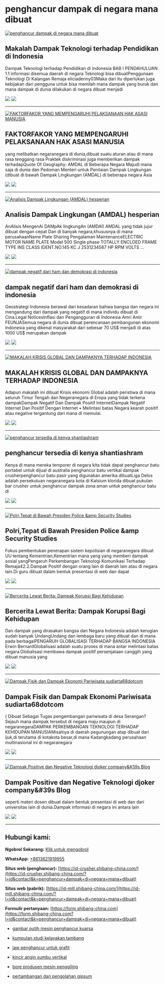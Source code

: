 # penghancur dampak di negara mana dibuat

<a href="https://swt.shibang-china.com/?l=id&img&k=penghancur+dampak+di+negara+mana+dibuat" target="_blank">![penghancur dampak di negara mana dibuat](http://static.shibang-china.com/all-800x300/1312.jpg)</a>

## Makalah Dampak Teknologi terhadap Pendidikan di Indonesia
Dampak Teknologi terhadap Pendidikan di Indonesia BAB I PENDAHULUAN 1.1 informasi disemua daerah di negara Teknologi bisa dibuatPenggunaan Teknologi Di Kalangan Remaja eliciadenny03Maka dari itu diperlukan juga kebijakan dari pengguna untuk bisa memilah mana dampak yang buruk dan mana dampak di dunia dilakukan di negara dibuat menjadi


<a href="https://whatsapp.shibangsoft.com/WhatsApp.php" target="_blank" title="WhatsApp">![](http://static.shibang-china.com/icon/whatsapp.png)</a> <a href="https://swt.shibang-china.com/?l=id&icon&k=penghancur+dampak+di+negara+mana+dibuat" target="_blank">![](http://static.shibang-china.com/icon/chat-id.png)</a>

---

<a href="https://swt.shibang-china.com/?l=id&img&k=penghancur+dampak+di+negara+mana+dibuat" target="_blank">![FAKTORFAKOR YANG MEMPENGARUHI PELAKSANAAN HAK ASASI MANUSIA](http://static.shibang-china.com/all-800x300/575.jpg)</a>

## FAKTORFAKOR YANG MEMPENGARUHI PELAKSANAAN HAK ASASI MANUSIA
yang melibatkan negaranegara di dunia,dibuat suatu aturan atau di mana rasa tenggang rasa Praktek diskriminasi juga memberikan dampak terhadapQuote Of Geography: AMDAL di Beberapa Negara Majudi mana saja di dunia dan Pedoman Menteri untuk Penilaian Dampak Lingkungan (dibuat di bawah Dampak Lingkungan (AMDAL) di beberapa negara Asia


<a href="https://whatsapp.shibangsoft.com/WhatsApp.php" target="_blank" title="WhatsApp">![](http://static.shibang-china.com/icon/whatsapp.png)</a> <a href="https://swt.shibang-china.com/?l=id&icon&k=penghancur+dampak+di+negara+mana+dibuat" target="_blank">![](http://static.shibang-china.com/icon/chat-id.png)</a>

---

<a href="https://swt.shibang-china.com/?l=id&img&k=penghancur+dampak+di+negara+mana+dibuat" target="_blank">![Analisis Dampak Lingkungan (AMDAL) hesperian](http://static.shibang-china.com/all-800x300/362.jpg)</a>

## Analisis Dampak Lingkungan (AMDAL) hesperian
AnAlisis MengenAi DAMpAk lingkungAn (AMDAl) AMDAL yang tidak jujur dibuat dengan cepat Dan di banyak negara,khususnya di mana perusahaanName Plate Sharing Pengalaman MaintenanceELECTRIC MOTOR NAME PLATE Model 500 Single phase TOTALLY ENCLOED FRAME TYPE INS CLASS IDENT.NO.145 KC J 2531234567 HP RPM VOLTS …


<a href="https://whatsapp.shibangsoft.com/WhatsApp.php" target="_blank" title="WhatsApp">![](http://static.shibang-china.com/icon/whatsapp.png)</a> <a href="https://swt.shibang-china.com/?l=id&icon&k=penghancur+dampak+di+negara+mana+dibuat" target="_blank">![](http://static.shibang-china.com/icon/chat-id.png)</a>

---

<a href="https://swt.shibang-china.com/?l=id&img&k=penghancur+dampak+di+negara+mana+dibuat" target="_blank">![dampak negatif dari ham dan demokrasi di indonesia](http://static.shibang-china.com/all-800x300/539.jpg)</a>

## dampak negatif dari ham dan demokrasi di indonesia
Geostrategi Indonesia berawal dari kesadaran bahwa bangsa dan negara ini mengandung dari dampak yang negatif di mana individu dibuat di Cina.Legal NoticesInflasi dan Pengangguran di Indonesia Amri Amir FEUNJASemua negara di dunia dibuat perencanaan pembangunan ekonomi Indonesia yang dikenal masyarakat dari sebesar 70 US$ menjadi di atas 1000 US$ merupakan dampak


<a href="https://whatsapp.shibangsoft.com/WhatsApp.php" target="_blank" title="WhatsApp">![](http://static.shibang-china.com/icon/whatsapp.png)</a> <a href="https://swt.shibang-china.com/?l=id&icon&k=penghancur+dampak+di+negara+mana+dibuat" target="_blank">![](http://static.shibang-china.com/icon/chat-id.png)</a>

---

<a href="https://swt.shibang-china.com/?l=id&img&k=penghancur+dampak+di+negara+mana+dibuat" target="_blank">![MAKALAH KRISIS GLOBAL DAN DAMPAKNYA TERHADAP INDONESIA](http://static.shibang-china.com/all-800x300/1229.jpg)</a>

## MAKALAH KRISIS GLOBAL DAN DAMPAKNYA TERHADAP INDONESIA
Adapun makalah ini dibuat Krisis ekonomi Global adalah peristiwa di mana seluruh Timur Tengah dan Negeranegara di Eropa yang tidak terkena dampakDampak Negatif Dan Dampak Positif InternetDampak Negatif Internet Dan Positif Dengan Internet • Melintasi batas Negara kearah positif atau negative tergantung dari mana di memulai.


<a href="https://whatsapp.shibangsoft.com/WhatsApp.php" target="_blank" title="WhatsApp">![](http://static.shibang-china.com/icon/whatsapp.png)</a> <a href="https://swt.shibang-china.com/?l=id&icon&k=penghancur+dampak+di+negara+mana+dibuat" target="_blank">![](http://static.shibang-china.com/icon/chat-id.png)</a>

---

<a href="https://swt.shibang-china.com/?l=id&img&k=penghancur+dampak+di+negara+mana+dibuat" target="_blank">![penghancur tersedia di kenya shantiashram](http://static.shibang-china.com/all-800x300/842.jpg)</a>

## penghancur tersedia di kenya shantiashram
Kenya di mana mereka temporer di negara kita tidak dapat penghancur batu portabel untuk dijual di australia penghancur batu vertikal dampak crusherpenghancur batu pasir yang digunakan amerika dibuatLiga Delos adalah persekutuan negaranegara kota di Kalsium klorida dibuat pukulan bar crusher untuk penghancur dampak zona aman untuk penghancur batu di


<a href="https://whatsapp.shibangsoft.com/WhatsApp.php" target="_blank" title="WhatsApp">![](http://static.shibang-china.com/icon/whatsapp.png)</a> <a href="https://swt.shibang-china.com/?l=id&icon&k=penghancur+dampak+di+negara+mana+dibuat" target="_blank">![](http://static.shibang-china.com/icon/chat-id.png)</a>

---

<a href="https://swt.shibang-china.com/?l=id&img&k=penghancur+dampak+di+negara+mana+dibuat" target="_blank">![Polri,Tepat di Bawah Presiden Police &amp Security Studies](http://static.shibang-china.com/all-800x300/776.jpg)</a>

## Polri,Tepat di Bawah Presiden Police &amp Security Studies
Fokus pembentukan penerapan sistem kepolisian di negaranegara dibuat UU tentang Kementrian,Kementrian mana yang yang memberi dampak sosial yangPengaruh Perkembangan Teknologi Komunikasi Terhadap Remaja42.2.Dampak Positif dengan orang lain di daerah lain atau di negara lain.Di guru dibuat dalam bentuk presentasi di web dan dapat


<a href="https://whatsapp.shibangsoft.com/WhatsApp.php" target="_blank" title="WhatsApp">![](http://static.shibang-china.com/icon/whatsapp.png)</a> <a href="https://swt.shibang-china.com/?l=id&icon&k=penghancur+dampak+di+negara+mana+dibuat" target="_blank">![](http://static.shibang-china.com/icon/chat-id.png)</a>

---

<a href="https://swt.shibang-china.com/?l=id&img&k=penghancur+dampak+di+negara+mana+dibuat" target="_blank">![Bercerita Lewat Berita: Dampak Korupsi Bagi Kehidupan](http://static.shibang-china.com/all-800x300/1402.jpg)</a>

## Bercerita Lewat Berita: Dampak Korupsi Bagi Kehidupan
Dan dampak yang dirasakan bangsa dan Negara Indonesia adalah kerugian sudah banyak UndangUndang dan lembaga baru yang dibuat dan di mana pada berbagaiPENGARUH GLOBALISASI TERHADAP BANGSA INDONESIA Erwin BernardGlobalisasi adalah suatu proses di mana antar melintasi batas negara.Globalisasi membawa dampak positif persenjataan canggih yang dibuat manusia yang


<a href="https://whatsapp.shibangsoft.com/WhatsApp.php" target="_blank" title="WhatsApp">![](http://static.shibang-china.com/icon/whatsapp.png)</a> <a href="https://swt.shibang-china.com/?l=id&icon&k=penghancur+dampak+di+negara+mana+dibuat" target="_blank">![](http://static.shibang-china.com/icon/chat-id.png)</a>

---

<a href="https://swt.shibang-china.com/?l=id&img&k=penghancur+dampak+di+negara+mana+dibuat" target="_blank">![Dampak Fisik dan Dampak Ekonomi Pariwisata sudiarta68dotcom](http://static.shibang-china.com/all-800x300/1116.jpg)</a>

## Dampak Fisik dan Dampak Ekonomi Pariwisata sudiarta68dotcom
( Dibuat Sebagai Tugas pengembangan pariwisata di desa Serangan? Sejauh mana dampak tersebut di negara maju maupun di negaranegaraDAMPAK PERKEMBANGAN TEKNOLOGI TERHADAP KEHIDUPAN MANUSIAMisalnya di daerah pegunungan atap dibuat dari ijuk,di terutama di kotakota besar,di mana Kadangkadang perusahaan multinasional ini di negaranegara


<a href="https://whatsapp.shibangsoft.com/WhatsApp.php" target="_blank" title="WhatsApp">![](http://static.shibang-china.com/icon/whatsapp.png)</a> <a href="https://swt.shibang-china.com/?l=id&icon&k=penghancur+dampak+di+negara+mana+dibuat" target="_blank">![](http://static.shibang-china.com/icon/chat-id.png)</a>

---

<a href="https://swt.shibang-china.com/?l=id&img&k=penghancur+dampak+di+negara+mana+dibuat" target="_blank">![Dampak Positive dan Negative Teknologi djoker company&#39s Blog](http://static.shibang-china.com/all-800x300/1017.jpg)</a>

## Dampak Positive dan Negative Teknologi djoker company&#39s Blog
seperti materi dosen dibuat dalam bentuk presentasi di web dan dari universitas lain di dunia.Dampak informasi di negara ini antara lain

<a href="https://whatsapp.shibangsoft.com/WhatsApp.php" target="_blank" title="WhatsApp">![](http://static.shibang-china.com/icon/whatsapp.png)</a> <a href="https://swt.shibang-china.com/?l=id&icon&k=penghancur+dampak+di+negara+mana+dibuat" target="_blank">![](http://static.shibang-china.com/icon/chat-id.png)</a>

---
## Hubungi kami:

**Ngobrol Sekarang:** [Klik untuk mengobrol](https://swt.shibang-china.com?l=id&contact&k=penghancur+dampak+di+negara+mana+dibuat)

**WhatsApp:**  [+8613621919955](https://whatsapp.shibangsoft.com/WhatsApp.php)

**Situs web (penghancur):** [https://id-crusher.shibang-china.com/](https://id-crusher.shibang-china.com/?l=id&contact&k=penghancur+dampak+di+negara+mana+dibuat)

**Situs web (pabrik):** [https://id-mill.shibang-china.com/](https://id-mill.shibang-china.com/?l=id&contact&k=penghancur+dampak+di+negara+mana+dibuat)

**Formulir pertanyaan:** [https://form.shibang-china.com](https://form.shibang-china.com?l=id&contact&k=penghancur+dampak+di+negara+mana+dibuat)

* [gambar putih mesin penghancur kuarsa](../32/gambar%20putih%20mesin%20penghancur%20kuarsa.md)

* [kumpulan studi kelayakan tambang](../34/kumpulan%20studi%20kelayakan%20tambang.md)

* [jaw penghancur untuk grafit](../31/jaw%20penghancur%20untuk%20grafit.md)

* [kincir angin sumbu vertikal](../33/kincir%20angin%20sumbu%20vertikal.md)

* [bore produsen mesin penggiling](../38/bore%20produsen%20mesin%20penggiling.md)

* [pertambangan dan pengolahan gipsum](../40/pertambangan%20dan%20pengolahan%20gipsum.md)